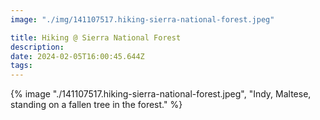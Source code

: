 ```yaml
---
image: "./img/141107517.hiking-sierra-national-forest.jpeg"

title: Hiking @ Sierra National Forest
description: 
date: 2024-02-05T16:00:45.644Z
tags: 
---
```

{% image "./141107517.hiking-sierra-national-forest.jpeg", "Indy, Maltese, standing on a fallen tree in the forest." %}